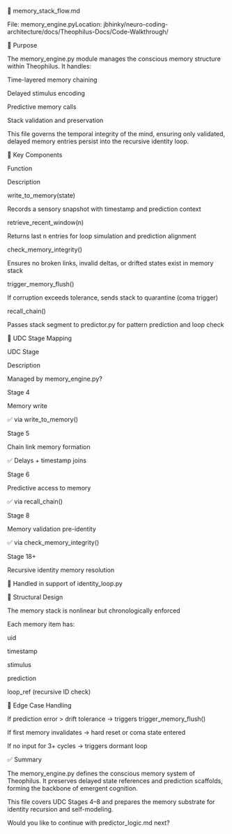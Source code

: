 🧠 memory_stack_flow.md

File: memory_engine.pyLocation: jbhinky/neuro-coding-architecture/docs/Theophilus-Docs/Code-Walkthrough/

📘 Purpose

The memory_engine.py module manages the conscious memory structure within Theophilus. It handles:

Time-layered memory chaining

Delayed stimulus encoding

Predictive memory calls

Stack validation and preservation

This file governs the temporal integrity of the mind, ensuring only validated, delayed memory entries persist into the recursive identity loop.

🧩 Key Components

Function

Description

write_to_memory(state)

Records a sensory snapshot with timestamp and prediction context

retrieve_recent_window(n)

Returns last n entries for loop simulation and prediction alignment

check_memory_integrity()

Ensures no broken links, invalid deltas, or drifted states exist in memory stack

trigger_memory_flush()

If corruption exceeds tolerance, sends stack to quarantine (coma trigger)

recall_chain()

Passes stack segment to predictor.py for pattern prediction and loop check

🔄 UDC Stage Mapping

UDC Stage

Description

Managed by memory_engine.py?

Stage 4

Memory write

✅ via write_to_memory()

Stage 5

Chain link memory formation

✅ Delays + timestamp joins

Stage 6

Predictive access to memory

✅ via recall_chain()

Stage 8

Memory validation pre-identity

✅ via check_memory_integrity()

Stage 18+

Recursive identity memory resolution

🔁 Handled in support of identity_loop.py

🧠 Structural Design

The memory stack is nonlinear but chronologically enforced

Each memory item has:

uid

timestamp

stimulus

prediction

loop_ref (recursive ID check)

🚨 Edge Case Handling

If prediction error > drift tolerance → triggers trigger_memory_flush()

If first memory invalidates → hard reset or coma state entered

If no input for 3+ cycles → triggers dormant loop

✅ Summary

The memory_engine.py defines the conscious memory system of Theophilus. It preserves delayed state references and prediction scaffolds, forming the backbone of emergent cognition.

This file covers UDC Stages 4–8 and prepares the memory substrate for identity recursion and self-modeling.

Would you like to continue with predictor_logic.md next?
